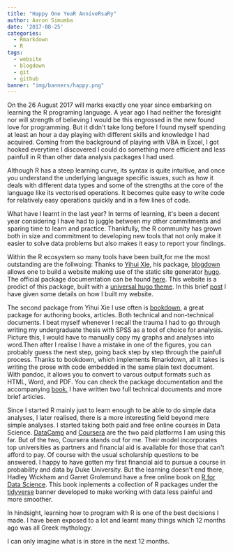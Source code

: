 ```yaml
---
title: "Happy One YeaR AnniveRsaRy"
author: Aaron Simumba
date: '2017-08-25'
categories:
  - Rmarkdown
  - R
tags:
  - website
  - blogdown
  - git
  - github
banner: "img/banners/happy.png"
---
```


On the 26 August 2017 will marks exactly one year since embarking on learning the R programing language. A year ago I had neither the foresight nor will strength of believing I would be this engrossed in the new found love for programming. But it didn't take long before I found myself spending at least an hour a day playing with different skills and knowledge I had acquired. Coming from the background of playing with VBA in Excel, I got hooked everytime I discovered I could do something more efficient and less painfull in R than other data analysis packages I had used.

Although R has a steep learning curve, its syntax is quite intuitive, and once you understand the underlying language specific issues, such as how it deals with different data types and some of the strengths at the core of the language like its vectorised operations. It becomes quite easy to write code for relatively easy operations quickly and in a few lines of code.

What have I learnt in the last year?
In terms of learning, it's been a decent year considering I have had to juggle between my other commitments and sparing time to learn and practice. Thankfully, the R community has grown both in size and commitment to developing new tools that not only make it easier to solve data problems but also makes it easy to report your findings.


Within the R ecosystem so many tools have been built,for me the most outstanding are the follwoing:
Thanks to [Yihui Xie](https://yihui.name/en/), his package, [blogdown](https://github.com/rstudio/blogdown) allows one to build a website making use of the static site generator [hugo](https://gohugo.io/). The official package documentation can be found [here](https://bookdown.org/yihui/blogdown/). This website is a prodict of this package, built with a [universal hugo theme](https://themes.gohugo.io/hugo-universal-theme/). In this brief [post](https://asimumba.rbind.io/blog/2017-07-03-building-a-website-with-blogdown-and-hugo/) I have given some details on how I built my website.

The second package from Yihui Xie I use often is [bookdown](https://github.com/rstudio/bookdown), a great package for authoring books, articles. Both technical and non-technical documents. I beat myself whenever I recall the trauma I had to go through writing my undergraduate thesis with SPSS as a tool of choice for analysis. Picture this, I would have to manually copy my graphs and analyses into word.Then after I realise I have a mistake in one of the figures, you can probably guess the next step, going back step by step through the painfull process. Thanks to bookdown, which implements Rmarkdown, all it takes is writing the prose with code embedded in the same plain text document. With pandoc, it allows you  to convert to varous output formats such as HTML, Word, and PDF. You can check the package documentation and the accompanying [book.](https://bookdown.org/yihui/bookdown/) I have written two full technical documents and more brief articles.

Since I started R mainly just to learn enough to be able to do simple data analyses, I later realised, there is a more interesting field beyond mere simple analyses. I started taking both paid and free online courses in Data Science. [DataCamp](https://www.datacamp.com/) and [Coursera]() are the two paid platforms I am using this far. But of the two, Coursera stands out for me. Their model incorporates top universities as partners and financial aid is available for those that can't afford to pay. Of course with the usual scholarship questions to be answered. I happy to have gotten my first financial aid to pursue a course in probability and data by Duke University. But the learning doesn't end there, Hadley Wickham and Garret Grolemund have a free online book on [R for Data Science](http://r4ds.had.co.nz/). This book inplements a collection of R packages under the [tidyverse](http://tidyverse.org/) banner developed to make working with data less painful and more smoother.

In hindsight, learning how to program with R is one of the best decisions I made. I have been exposed to a lot and learnt many things which 12 months ago was all Greek mythology.

I can only imagine what is in store in the next 12 months. 

